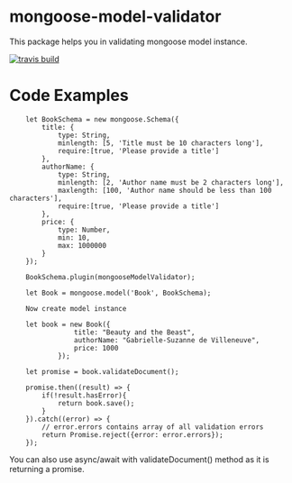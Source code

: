 # mongoose-model-validator
This package helps you in validating mongoose model instance.

[![travis build](https://img.shields.io/travis/MuhammadAkif/mongoose-model-validator.svg)](https://travis-ci.org/MuhammadAkif/mongoose-model-validator)

# Code Examples

```
    let BookSchema = new mongoose.Schema({
        title: {
            type: String,
            minlength: [5, 'Title must be 10 characters long'],
            require:[true, 'Please provide a title']
        },
        authorName: {
            type: String,
            minlength: [2, 'Author name must be 2 characters long'],
            maxlength: [100, 'Author name should be less than 100 characters'],
            require:[true, 'Please provide a title']
        },
        price: {
            type: Number,
            min: 10,
            max: 1000000
        }
    });
    
    BookSchema.plugin(mongooseModelValidator);
    
    let Book = mongoose.model('Book', BookSchema);
    
    Now create model instance
    
    let book = new Book({
                title: "Beauty and the Beast",
                authorName: "Gabrielle-Suzanne de Villeneuve",
                price: 1000
            });
            
    let promise = book.validateDocument();
    
    promise.then((result) => {
        if(!result.hasError){
            return book.save();
        }
    }).catch((error) => {
        // error.errors contains array of all validation errors
        return Promise.reject({error: error.errors}); 
    });      
```

You can also use async/await with validateDocument() method as it is returning a promise.
